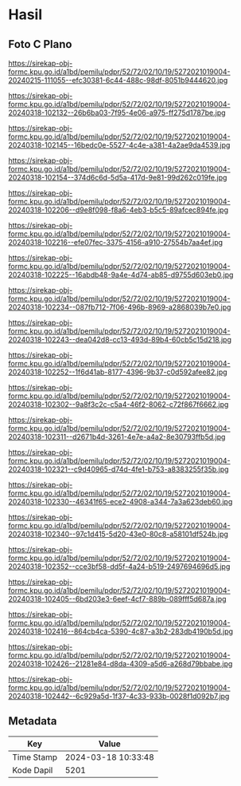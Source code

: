 # Hasil

## Foto C Plano

https://sirekap-obj-formc.kpu.go.id/a1bd/pemilu/pdpr/52/72/02/10/19/5272021019004-20240215-111055--efc30381-6c44-488c-98df-8051b9444620.jpg

https://sirekap-obj-formc.kpu.go.id/a1bd/pemilu/pdpr/52/72/02/10/19/5272021019004-20240318-102132--26b6ba03-7f95-4e06-a975-ff275d1787be.jpg

https://sirekap-obj-formc.kpu.go.id/a1bd/pemilu/pdpr/52/72/02/10/19/5272021019004-20240318-102145--16bedc0e-5527-4c4e-a381-4a2ae9da4539.jpg

https://sirekap-obj-formc.kpu.go.id/a1bd/pemilu/pdpr/52/72/02/10/19/5272021019004-20240318-102154--374d6c6d-5d5a-417d-9e81-99d262c019fe.jpg

https://sirekap-obj-formc.kpu.go.id/a1bd/pemilu/pdpr/52/72/02/10/19/5272021019004-20240318-102206--d9e8f098-f8a6-4eb3-b5c5-89afcec894fe.jpg

https://sirekap-obj-formc.kpu.go.id/a1bd/pemilu/pdpr/52/72/02/10/19/5272021019004-20240318-102216--efe07fec-3375-4156-a910-27554b7aa4ef.jpg

https://sirekap-obj-formc.kpu.go.id/a1bd/pemilu/pdpr/52/72/02/10/19/5272021019004-20240318-102225--16abdb48-9a4e-4d74-ab85-d9755d603eb0.jpg

https://sirekap-obj-formc.kpu.go.id/a1bd/pemilu/pdpr/52/72/02/10/19/5272021019004-20240318-102234--087fb712-7f06-496b-8969-a2868039b7e0.jpg

https://sirekap-obj-formc.kpu.go.id/a1bd/pemilu/pdpr/52/72/02/10/19/5272021019004-20240318-102243--dea042d8-cc13-493d-89b4-60cb5c15d218.jpg

https://sirekap-obj-formc.kpu.go.id/a1bd/pemilu/pdpr/52/72/02/10/19/5272021019004-20240318-102252--1f6d41ab-8177-4396-9b37-c0d592afee82.jpg

https://sirekap-obj-formc.kpu.go.id/a1bd/pemilu/pdpr/52/72/02/10/19/5272021019004-20240318-102302--9a8f3c2c-c5a4-46f2-8062-c72f867f6662.jpg

https://sirekap-obj-formc.kpu.go.id/a1bd/pemilu/pdpr/52/72/02/10/19/5272021019004-20240318-102311--d2671b4d-3261-4e7e-a4a2-8e30793ffb5d.jpg

https://sirekap-obj-formc.kpu.go.id/a1bd/pemilu/pdpr/52/72/02/10/19/5272021019004-20240318-102321--c9d40965-d74d-4fe1-b753-a8383255f35b.jpg

https://sirekap-obj-formc.kpu.go.id/a1bd/pemilu/pdpr/52/72/02/10/19/5272021019004-20240318-102330--46341f65-ece2-4908-a344-7a3a623deb60.jpg

https://sirekap-obj-formc.kpu.go.id/a1bd/pemilu/pdpr/52/72/02/10/19/5272021019004-20240318-102340--97c1d415-5d20-43e0-80c8-a58101df524b.jpg

https://sirekap-obj-formc.kpu.go.id/a1bd/pemilu/pdpr/52/72/02/10/19/5272021019004-20240318-102352--cce3bf58-dd5f-4a24-b519-2497694696d5.jpg

https://sirekap-obj-formc.kpu.go.id/a1bd/pemilu/pdpr/52/72/02/10/19/5272021019004-20240318-102405--6bd203e3-6eef-4cf7-889b-089fff5d687a.jpg

https://sirekap-obj-formc.kpu.go.id/a1bd/pemilu/pdpr/52/72/02/10/19/5272021019004-20240318-102416--864cb4ca-5390-4c87-a3b2-283db4190b5d.jpg

https://sirekap-obj-formc.kpu.go.id/a1bd/pemilu/pdpr/52/72/02/10/19/5272021019004-20240318-102426--21281e84-d8da-4309-a5d6-a268d79bbabe.jpg

https://sirekap-obj-formc.kpu.go.id/a1bd/pemilu/pdpr/52/72/02/10/19/5272021019004-20240318-102442--6c929a5d-1f37-4c33-933b-0028f1d092b7.jpg


## Metadata

| Key        | Value               |
| ---------- | ------------------- |
| Time Stamp | 2024-03-18 10:33:48 |
| Kode Dapil | 5201                |



